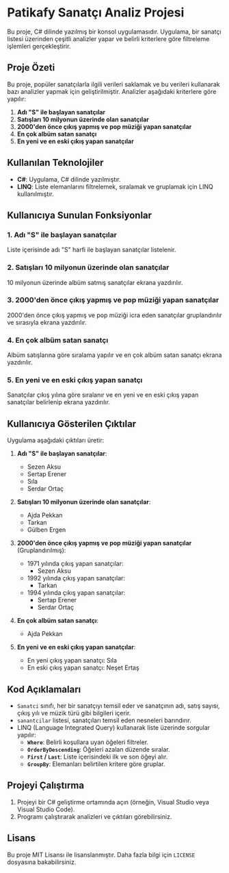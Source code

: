 # Patikafy Sanatçı Analiz Projesi

Bu proje, C# dilinde yazılmış bir konsol uygulamasıdır. Uygulama, bir sanatçı listesi üzerinden çeşitli analizler yapar ve belirli kriterlere göre filtreleme işlemleri gerçekleştirir.

## Proje Özeti

Bu proje, popüler sanatçılarla ilgili verileri saklamak ve bu verileri kullanarak bazı analizler yapmak için geliştirilmiştir. Analizler aşağıdaki kriterlere göre yapılır:

1. **Adı "S" ile başlayan sanatçılar**
2. **Satışları 10 milyonun üzerinde olan sanatçılar**
3. **2000'den önce çıkış yapmış ve pop müziği yapan sanatçılar**
4. **En çok albüm satan sanatçı**
5. **En yeni ve en eski çıkış yapan sanatçılar**

## Kullanılan Teknolojiler

- **C#**: Uygulama, C# dilinde yazılmıştır.
- **LINQ**: Liste elemanlarını filtrelemek, sıralamak ve gruplamak için LINQ kullanılmıştır.

## Kullanıcıya Sunulan Fonksiyonlar

### 1. Adı "S" ile başlayan sanatçılar
Liste içerisinde adı "S" harfi ile başlayan sanatçılar listelenir.

### 2. Satışları 10 milyonun üzerinde olan sanatçılar
10 milyonun üzerinde albüm satmış sanatçılar ekrana yazdırılır.

### 3. 2000'den önce çıkış yapmış ve pop müziği yapan sanatçılar
2000'den önce çıkış yapmış ve pop müziği icra eden sanatçılar gruplandırılır ve sırasıyla ekrana yazdırılır.

### 4. En çok albüm satan sanatçı
Albüm satışlarına göre sıralama yapılır ve en çok albüm satan sanatçı ekrana yazdırılır.

### 5. En yeni ve en eski çıkış yapan sanatçı
Sanatçılar çıkış yılına göre sıralanır ve en yeni ve en eski çıkış yapan sanatçılar belirlenip ekrana yazdırılır.

## Kullanıcıya Gösterilen Çıktılar

Uygulama aşağıdaki çıktıları üretir:

1. **Adı "S" ile başlayan sanatçılar**:
   - Sezen Aksu
   - Sertap Erener
   - Sıla
   - Serdar Ortaç

2. **Satışları 10 milyonun üzerinde olan sanatçılar**:
   - Ajda Pekkan
   - Tarkan
   - Gülben Ergen

3. **2000'den önce çıkış yapmış ve pop müziği yapan sanatçılar** (Gruplandırılmış):
   - 1971 yılında çıkış yapan sanatçılar:
     - Sezen Aksu
   - 1992 yılında çıkış yapan sanatçılar:
     - Tarkan
   - 1994 yılında çıkış yapan sanatçılar:
     - Sertap Erener
     - Serdar Ortaç

4. **En çok albüm satan sanatçı**:
   - Ajda Pekkan

5. **En yeni ve en eski çıkış yapan sanatçılar**:
   - En yeni çıkış yapan sanatçı: Sıla
   - En eski çıkış yapan sanatçı: Neşet Ertaş

## Kod Açıklamaları

- `Sanatci` sınıfı, her bir sanatçıyı temsil eder ve sanatçının adı, satış sayısı, çıkış yılı ve müzik türü gibi bilgileri içerir.
- `sanantcilar` listesi, sanatçıları temsil eden nesneleri barındırır.
- LINQ (Language Integrated Query) kullanarak liste üzerinde sorgular yapılır:
  - **`Where`**: Belirli koşullara uyan öğeleri filtreler.
  - **`OrderByDescending`**: Öğeleri azalan düzende sıralar.
  - **`First` / `Last`**: Liste içerisindeki ilk ve son öğeyi alır.
  - **`GroupBy`**: Elemanları belirtilen kritere göre gruplar.

## Projeyi Çalıştırma

1. Projeyi bir C# geliştirme ortamında açın (örneğin, Visual Studio veya Visual Studio Code).
2. Programı çalıştırarak analizleri ve çıktıları görebilirsiniz.

## Lisans

Bu proje MIT Lisansı ile lisanslanmıştır. Daha fazla bilgi için `LICENSE` dosyasına bakabilirsiniz.
